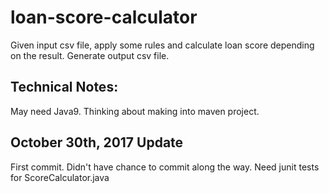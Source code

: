 # loan-score-calculator
Given input csv file, apply some rules and calculate loan score depending on the result. Generate output csv file.

## Technical Notes:
May need Java9. 
Thinking about making into maven project.

## October 30th, 2017 Update
First commit. Didn't have chance to commit along the way. Need junit tests for ScoreCalculator.java
